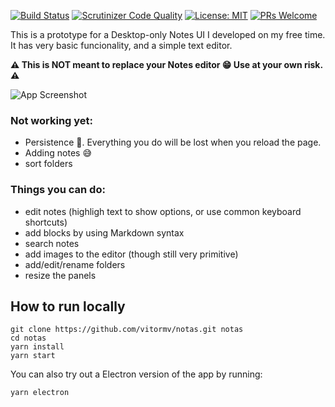 [![Build Status](https://travis-ci.org/vitormv/notas.svg?branch=master)](https://travis-ci.org/vitormv/notas) [![Scrutinizer Code Quality](https://scrutinizer-ci.com/g/vitormv/notas/badges/quality-score.png?b=master)](https://scrutinizer-ci.com/g/vitormv/notas/?branch=master)  [![License: MIT](https://img.shields.io/badge/License-MIT-yellow.svg)](https://opensource.org/licenses/MIT) [![PRs Welcome](https://img.shields.io/badge/PRs-welcome-brightgreen.svg)]() 

This is a prototype for a Desktop-only Notes UI I developed on my free time. It has very basic funcionality, and a simple text editor.

**⚠️ This is NOT meant to replace your Notes editor 😁 Use at your own risk. ⚠️**

![App Screenshot](https://vitormv.github.io/notas/public/screenshot.png)

### Not working yet:

* Persistence 💾. Everything you do will be lost when you reload the page.
* Adding notes 😅
* sort folders

### Things you can do:

* edit notes (highligh text to show options, or use common keyboard shortcuts)
* add blocks by using Markdown syntax
* search notes
* add images to the editor (though still very primitive)
* add/edit/rename folders
* resize the panels


## How to run locally

```
git clone https://github.com/vitormv/notas.git notas
cd notas
yarn install
yarn start
```

You can also try out a Electron version of the app by running:
```
yarn electron
```
